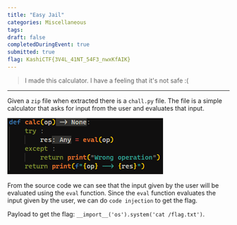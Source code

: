 ```yaml
---
title: "Easy Jail"
categories: Miscellaneous
tags: 
draft: false
completedDuringEvent: true
submitted: true
flag: KashiCTF{3V4L_41NT_54F3_nwxKfAIK}
---
```

> I made this calculator. I have a feeling that it's not safe :(

---

Given a `zip` file when extracted there is a `chall.py` file. The file is a simple calculator that asks for input from the user and evaluates that input.

![alt text](image.png)

From the source code we can see that the input given by the user will be evaluated using the `eval` function. Since the `eval` function evaluates the input given by the user, we can do `code injection` to get the flag.

Payload to get the flag: `__import__('os').system('cat /flag.txt')`.
